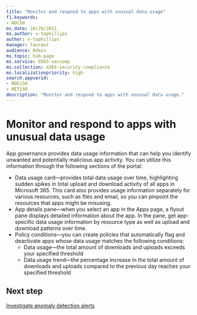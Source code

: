 ```yaml
---
title: "Monitor and respond to apps with unusual data usage"
f1.keywords:
- NOCSH
ms.date: 10/29/2021
ms.author: v-tophillips
author: v-tophillips
manager: laurawi
audience: Admin
ms.topic: hub-page
ms.service: O365-seccomp
ms.collection: m365-security-compliance
ms.localizationpriority: high
search.appverid: 
- MOE150
- MET150
description: "Monitor and respond to apps with unusual data usage."
---
```


# Monitor and respond to apps with unusual data usage

App governance provides data usage information that can help you identify unwanted and potentially malicious app activity. You can utilize this information through the following sections of the portal:

- Data usage card—provides total data usage over time, highlighting sudden spikes in total upload and download activity of all apps in Microsoft 365. This card also provides usage information separately for various resources, such as files and email, so you can pinpoint the resources that apps might be misusing.
- App details pane—when you select an app in the Apps page, a flyout pane displays detailed information about the app. In the pane, get app-specific data usage information by resource type as well as upload and download patterns over time.
- Policy conditions—you can create policies that automatically flag and deactivate apps whose data usage matches the following conditions:
  - Data usage—the total amount of downloads and uploads exceeds your specified threshold
  - Data usage trend—the percentage increase in the total amount of downloads and uploads compared to the previous day reaches your specified threshold

## Next step

[Investigate anomaly detection alerts](app-governance-anomaly-detection-alerts.md)
